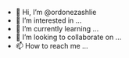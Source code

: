 - 👋 Hi, I’m @ordonezashlie
- 👀 I’m interested in ...
- 🌱 I’m currently learning ...
- 💞️ I’m looking to collaborate on ...
- 📫 How to reach me ...

<!---
ordonezashlie/ordonezashlie is a ✨ special ✨ repository because its `README.md` (this file) appears on your GitHub profile.
You can click the Preview link to take a look at your changes.
--->
